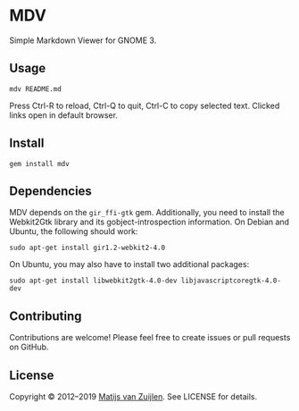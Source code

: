 # MDV

Simple Markdown Viewer for GNOME 3.

## Usage

    mdv README.md

Press Ctrl-R to reload, Ctrl-Q to quit, Ctrl-C to copy selected text. Clicked
links open in default browser.

## Install

    gem install mdv

## Dependencies

MDV depends on the `gir_ffi-gtk` gem. Additionally, you need to install the
Webkit2Gtk library and its gobject-introspection information. On Debian and
Ubuntu, the following should work:

    sudo apt-get install gir1.2-webkit2-4.0

On Ubuntu, you may also have to install two additional packages:

    sudo apt-get install libwebkit2gtk-4.0-dev libjavascriptcoregtk-4.0-dev

## Contributing

Contributions are welcome! Please feel free to create issues or pull requests
on GitHub.

## License

Copyright &copy; 2012&ndash;2019 [Matijs van Zuijlen](http://www.matijs.net).
See LICENSE for details.
